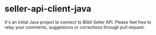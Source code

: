 # seller-api-client-java
It's an initial Java project to connect to Blibli Seller API. 
Please feel free to relay your comments, suggestions or corrections through pull request.
